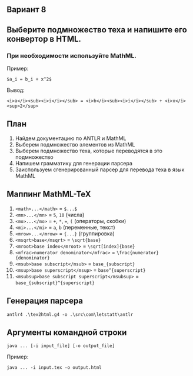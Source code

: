 ## Вариант 8

## Выберите подмножество теха и напишите его конвертор в HTML.

### При необходимости используйте MathML.

Пример:

`$a_i = b_i + x^2$`

Вывод:

`<i>a</i><sub><i>i</i></sub> = <i>b</i><sub><i>i</i></sub> +
<i>x</i><sup>2</sup>`

## План

1. Найдем документацию по ANTLR и MathML
2. Выберем подмножество элементов из MathML
3. Выберем подмножество теха, которые переводятся в это подмножество
4. Напишем грамматику для генерации парсера
5. Заиспользуем сгенерированный парсер для перевода теха в язык MathML

## Маппинг MathML-TeX

1. `<math>...</math>` = `$...$`
2. `<mn>...</mn>` = `5`, `10` (числа)
3. `<mo>...</mo>` = `+`, `*`, `=`, `(` (операторы, скобки)
4. `<mi>...</mi>` = `a`, `b` (переменные, текст)
5. `<mrow>...</mrow>` = `{...}` (группировка)
6. `<msqrt>base</msqrt>` = `\sqrt{base}`
7. `<mroot>base index</mroot>` = `\sqrt[index]{base}`
8. `<mfrac>numerator denominator</mfrac>` = `\frac{numerator}{denominator}`
9. `<msub>base subscript</msub>` = `base_{subscript}`
10. `<msup>base superscript</msup>` = `base^{superscript}`
11. `<msubsup>base subscript superscript</msubsup>` = `base_{subscript}^{superscript}`

## Генерация парсера

`antlr4 .\tex2html.g4 -o .\src\com\letstatt\antlr`

## Аргументы командной строки

`java ... [-i input_file] [-o output_file]`

Пример:

`java ... -i input.tex -o output.html`